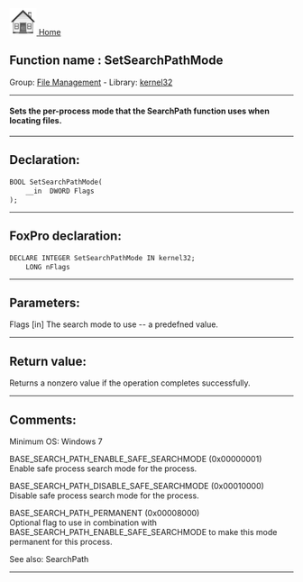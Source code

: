 [<img src="../../images/home.png"> Home ](https://github.com/VFPX/Win32API)  

## Function name : SetSearchPathMode
Group: [File Management](../../functions_group.md#File_Management)  -  Library: [kernel32](../../libraries.md#kernel32)  
***  


#### Sets the per-process mode that the SearchPath function uses when locating files.
***  


## Declaration:
```foxpro  
BOOL SetSearchPathMode(
	__in  DWORD Flags
);  
```  
***  


## FoxPro declaration:
```foxpro  
DECLARE INTEGER SetSearchPathMode IN kernel32;
	LONG nFlags  
```  
***  


## Parameters:
Flags [in]
The search mode to use -- a predefned value.  
***  


## Return value:
Returns a nonzero value if the operation completes successfully.  
***  


## Comments:
Minimum OS: Windows 7  
  
BASE_SEARCH_PATH_ENABLE_SAFE_SEARCHMODE (0x00000001)  
Enable safe process search mode for the process.  
  
BASE_SEARCH_PATH_DISABLE_SAFE_SEARCHMODE (0x00010000)  
Disable safe process search mode for the process.  
  
BASE_SEARCH_PATH_PERMANENT (0x00008000)  
Optional flag to use in combination with BASE_SEARCH_PATH_ENABLE_SAFE_SEARCHMODE to make this mode permanent for this process.  
  
See also: SearchPath   
  
***  

